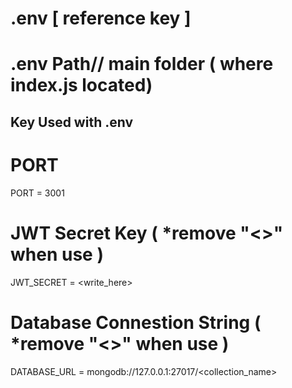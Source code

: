 # .env [ reference key ] 
# .env Path// main folder ( where index.js located)

## Key Used with .env

# PORT
PORT = 3001 

# JWT Secret Key ( *remove "<>" when use )
JWT_SECRET = <write_here>

# Database Connestion String ( *remove "<>" when use )
DATABASE_URL = mongodb://127.0.0.1:27017/<collection_name>
